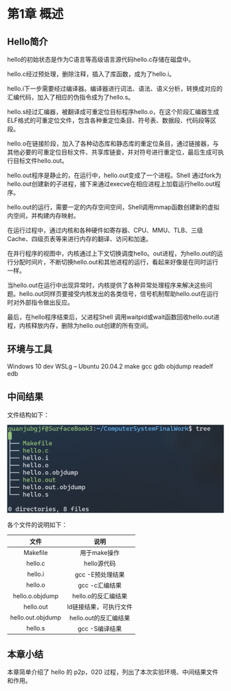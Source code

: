 # 第1章 概述

## Hello简介

hello的初始状态是作为C语言等高级语言源代码hello.c存储在磁盘中。

hello.c经过预处理，删除注释，插入了库函数，成为了hello.i。

hello.i下一步需要经过编译器。编译器进行词法、语法、语义分析，转换成对应的汇编代码，加入了相应的伪指令成为了hello.s。

hello.s经过汇编器，被翻译成可重定位目标程序hello.o，在这个阶段汇编器生成ELF格式的可重定位文件，包含各种重定位条目、符号表、数据段、代码段等区段。

hello.o在链接阶段，加入了各种动态库和静态库的重定位条目，通过链接器，与其他必要的可重定位目标文件、共享库链妾，并对符号进行重定位，最后生成可执行目标文件hello.out。

hello.out程序是静止的，在运行中，hello.out变成了一个进程。Shell 通过fork为hello.out创建新的子进程，接下来通过execve在相应进程上加载运行hello.out程序。

hello.out的运行，需要一定的内存空间空间，Shell调用mmap函数创建新的虚拟内空间，并构建内存映射。

在运行过程中，通过内核和各种硬件如寄存器、CPU、MMU、TLB、三级Cache、四级页表等来进行内存的翻译、访问和加速。

在并行程序的视图中，内核通过上下文切换调度hello。out进程，为hello.out的运行分配时间片，不断切换hello.out和其他进程的运行，看起来好像是在同时运行一样。

当hello.out在运行中出现异常时，内核提供了各种异常处理程序来解决这些问题。hello.out同样页要接受内核发出的各类信号，信号机制帮助hello.out在运行时对外部指令做出反应。

最后，在hello程序结束后，父进程Shell 调用waitpid或wait函数回收hello.out进程，内核释放内存，删除为hello.out创建的所有空间。

## 环境与工具

Windows 10 dev
WSLg – Ubuntu 20.04.2
make
gcc
gdb
objdump
readelf
edb

## 中间结果

文件结构如下：

![图 1 论文所需的文件结构](image002.png)

各个文件的说明如下：

文件	| 说明
:-: | :-:
Makefile | 用于make操作
hello.c | hello源代码
hello.i | gcc -E预处理结果
hello.o | gcc -c汇编结果
hello.o.objdump | hello.o的反汇编结果
hello.out | ld链接结果，可执行文件
hello.out.objdump | hello.out的反汇编结果
hello.s | gcc -S编译结果

## 本章小结

本章简单介绍了 hello 的 p2p，020 过程，列出了本次实验环境、中间结果文件和作用。